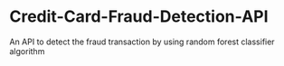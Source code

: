 # Credit-Card-Fraud-Detection-API
An API to detect the fraud transaction by using random forest classifier algorithm

